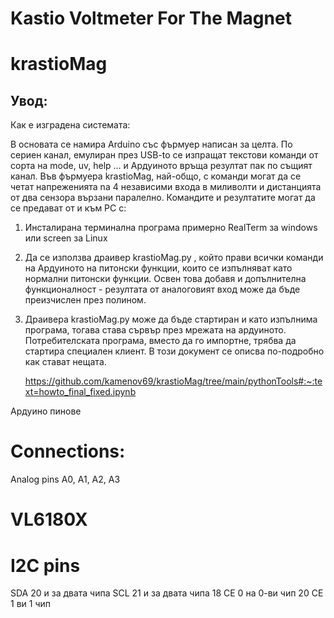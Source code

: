 # Kastio Voltmeter For The Magnet
# krastioMag

## Увод:
Как е изградена системата: 

В основата се намира Arduino със фърмуер написан за целта. По сериен канал, емулиран през USB-to се изпращат текстови команди от сорта на mode, uv, help ... и Ардуиното връща резултат пак по същият канал. Във фърмуера krastioMag, най-общо, с команди могат да се четат напреженията na 4 независими входа в миливолти и дистанцията от два сензора вързани паралелно. Командите и резултатите могат да се предават от и към PC с:

1. Инсталирана терминална програма примерно RealTerm за windows или screen за Linux

2. Да се използва драивер krastioMag.py , който прави всички команди на Ардуиното на питонски функции, които се изпълняват като нормални питонски функции. Освен това добавя и допълнителна функционалност - резултата от аналоговият вход може да бъде преизчислен през полином.

3. Драивера krastioMag.py може да бъде стартиран и като изпълнима програма, тогава става сървър през мрежата на ардуиното. Потребителската програма, вместо да го импортне, трябва да стартира специален клиент. В този документ се описва по-подробно как стават нещата.

   https://github.com/kamenov69/krastioMag/tree/main/pythonTools#:~:text=howto_final_fixed.ipynb

Ардуино пинове 

Connections:
==========================
Analog pins A0, A1, A2, A3


VL6180X
==========================
I2C    pins
========================== 
SDA    20 и за двата чипа
SCL    21 и за двата чипа
18     CE 0 на 0-ви чип
20     CE 1 ви 1 чип




